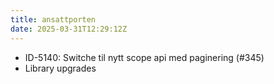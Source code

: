 ```yaml
---
title: ansattporten
date: 2025-03-31T12:29:12Z
---
```

- ID-5140: Switche til nytt scope api med paginering (#345)
- Library upgrades

